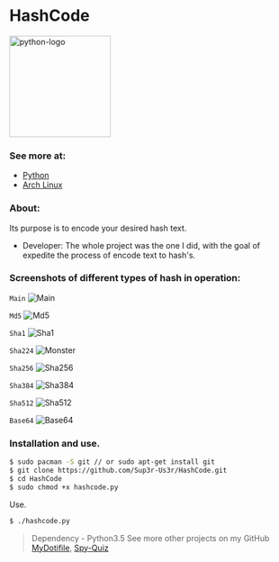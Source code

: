# HashCode
<img alt="python-logo" width="180" src="https://raw.githubusercontent.com/Sup3r-Us3r/HashCode/master/Screenshots/python-logo.png">

### See more at:

* [Python](https://www.python.org/)
* [Arch Linux](https://www.archlinux.org/)

### About:

Its purpose is to encode your desired hash text.

* Developer: The whole project was the one I did, with the goal of expedite the process of encode text to hash's.

### Screenshots of different types of hash in operation:

`Main`
![Main][screenshot1]

`Md5`
![Md5][screenshot2]

`Sha1`
![Sha1][screenshot3]

`Sha224`
![Monster][screenshot4]

`Sha256`
![Sha256][screenshot5]

`Sha384`
![Sha384][screenshot6]

`Sha512`
![Sha512][screenshot7]

`Base64`
![Base64][screenshot8]

[screenshot1]:https://raw.githubusercontent.com/Sup3r-Us3r/HashCode/master/Screenshots/2016-11-11-16%3A05%3A55.png
[screenshot2]:https://raw.githubusercontent.com/Sup3r-Us3r/HashCode/master/Screenshots/2016-11-11-16%3A06%3A06.png
[screenshot3]:https://raw.githubusercontent.com/Sup3r-Us3r/HashCode/master/Screenshots/2016-11-11-16%3A06%3A16.png
[screenshot4]:https://raw.githubusercontent.com/Sup3r-Us3r/HashCode/master/Screenshots/2016-11-11-16%3A06%3A27.png
[screenshot5]:https://raw.githubusercontent.com/Sup3r-Us3r/HashCode/master/Screenshots/2016-11-11-16%3A06%3A41.png
[screenshot6]:https://raw.githubusercontent.com/Sup3r-Us3r/HashCode/master/Screenshots/2016-11-11-16%3A06%3A58.png
[screenshot7]:https://raw.githubusercontent.com/Sup3r-Us3r/HashCode/master/Screenshots/2016-11-11-16%3A07%3A15.png
[screenshot8]:https://raw.githubusercontent.com/Sup3r-Us3r/HashCode/master/Screenshots/2016-11-11-16%3A07%3A34.png

### Installation and use.

```sh
$ sudo pacman -S git // or sudo apt-get install git
$ git clone https://github.com/Sup3r-Us3r/HashCode.git
$ cd HashCode
$ sudo chmod +x hashcode.py
```
Use.
```sh
$ ./hashcode.py
```
> Dependency - Python3.5
> See more other projects on my GitHub [MyDotifile](https://github.com/Sup3r-Us3r/MyDotfiles), [Spy-Quiz](https://github.com/Sup3r-Us3r/Spy-Quiz)

